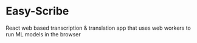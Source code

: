 # Easy-Scribe
 React web based transcription & translation app that uses web workers to run ML models in the browser
